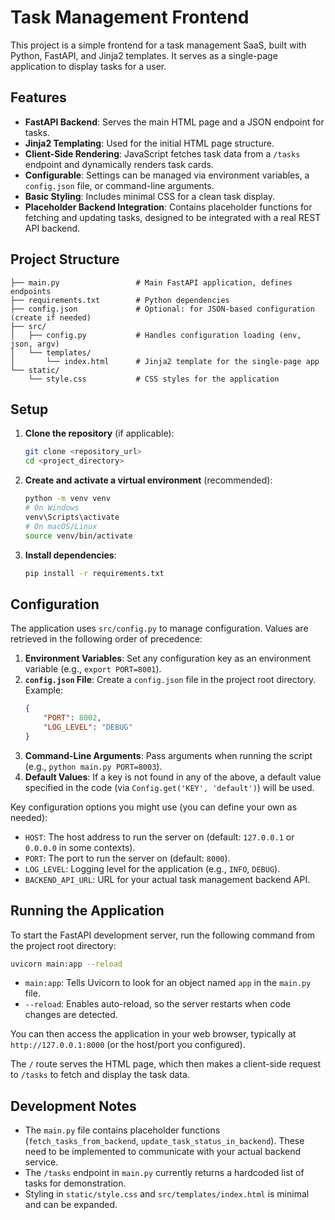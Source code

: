 # Task Management Frontend

This project is a simple frontend for a task management SaaS, built with Python, FastAPI, and Jinja2 templates. It serves as a single-page application to display tasks for a user.

## Features

*   **FastAPI Backend**: Serves the main HTML page and a JSON endpoint for tasks.
*   **Jinja2 Templating**: Used for the initial HTML page structure.
*   **Client-Side Rendering**: JavaScript fetches task data from a `/tasks` endpoint and dynamically renders task cards.
*   **Configurable**: Settings can be managed via environment variables, a `config.json` file, or command-line arguments.
*   **Basic Styling**: Includes minimal CSS for a clean task display.
*   **Placeholder Backend Integration**: Contains placeholder functions for fetching and updating tasks, designed to be integrated with a real REST API backend.

## Project Structure

```
├── main.py                 # Main FastAPI application, defines endpoints
├── requirements.txt        # Python dependencies
├── config.json             # Optional: for JSON-based configuration (create if needed)
├── src/
│   ├── config.py           # Handles configuration loading (env, json, argv)
│   └── templates/
│       └── index.html      # Jinja2 template for the single-page app
└── static/
    └── style.css           # CSS styles for the application
```

## Setup

1.  **Clone the repository** (if applicable):
    ```bash
    git clone <repository_url>
    cd <project_directory>
    ```

2.  **Create and activate a virtual environment** (recommended):
    ```bash
    python -m venv venv
    # On Windows
    venv\Scripts\activate
    # On macOS/Linux
    source venv/bin/activate
    ```

3.  **Install dependencies**:
    ```bash
    pip install -r requirements.txt
    ```

## Configuration

The application uses `src/config.py` to manage configuration. Values are retrieved in the following order of precedence:

1.  **Environment Variables**: Set any configuration key as an environment variable (e.g., `export PORT=8001`).
2.  **`config.json` File**: Create a `config.json` file in the project root directory. Example:
    ```json
    {
        "PORT": 8002,
        "LOG_LEVEL": "DEBUG"
    }
    ```
3.  **Command-Line Arguments**: Pass arguments when running the script (e.g., `python main.py PORT=8003`).
4.  **Default Values**: If a key is not found in any of the above, a default value specified in the code (via `Config.get('KEY', 'default')`) will be used.

Key configuration options you might use (you can define your own as needed):
*   `HOST`: The host address to run the server on (default: `127.0.0.1` or `0.0.0.0` in some contexts).
*   `PORT`: The port to run the server on (default: `8000`).
*   `LOG_LEVEL`: Logging level for the application (e.g., `INFO`, `DEBUG`).
*   `BACKEND_API_URL`: URL for your actual task management backend API.

## Running the Application

To start the FastAPI development server, run the following command from the project root directory:

```bash
uvicorn main:app --reload
```

*   `main:app`: Tells Uvicorn to look for an object named `app` in the `main.py` file.
*   `--reload`: Enables auto-reload, so the server restarts when code changes are detected.

You can then access the application in your web browser, typically at `http://127.0.0.1:8000` (or the host/port you configured).

The `/` route serves the HTML page, which then makes a client-side request to `/tasks` to fetch and display the task data.

## Development Notes

*   The `main.py` file contains placeholder functions (`fetch_tasks_from_backend`, `update_task_status_in_backend`). These need to be implemented to communicate with your actual backend service.
*   The `/tasks` endpoint in `main.py` currently returns a hardcoded list of tasks for demonstration.
*   Styling in `static/style.css` and `src/templates/index.html` is minimal and can be expanded.
